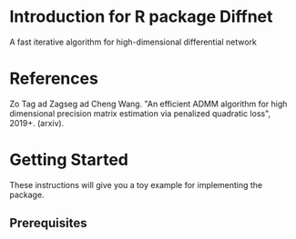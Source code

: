 # Introduction for R package Diffnet
A fast iterative algorithm for high-dimensional differential network

# References
Zo Tag ad Zagseg ad Cheng Wang. "An efficient ADMM algorithm for high dimensional precision matrix estimation via penalized quadratic loss", 2019+. (arxiv).

# Getting Started
These instructions will give you a toy example for implementing the package.

## Prerequisites
